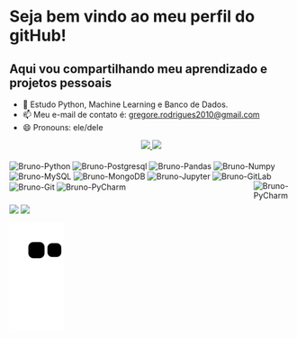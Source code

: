 # Seja bem vindo ao meu perfil do gitHub!
## Aqui vou compartilhando meu aprendizado e projetos pessoais

- 🌱 Estudo Python, Machine Learning e Banco de Dados.
- 📫 Meu e-mail de contato é: gregore.rodrigues2010@gmail.com
- 😄 Pronouns: ele/dele

<div align="center">
  <a href="https://github.com/gregzr">
    <img height="180em" src="https://github-readme-stats.vercel.app/api?username=gregzr&show_icons=true&theme=dark&include_all_commits=true&count_private=true"/>
    <img height="180em" src="https://github-readme-stats.vercel.app/api/top-langs/?username=gregzr&layout=compact&langs_count=16&theme=dark"/> 
  </a>
</div>
<div style="display: inline_block"><br>
  <img align="center" alt="Bruno-Python" height="35" width="45" src="https://cdn.jsdelivr.net/gh/devicons/devicon/icons/python/python-original-wordmark.svg"/>
  <img align="center" alt="Bruno-Postgresql" height="35" width="45" src="https://cdn.jsdelivr.net/gh/devicons/devicon/icons/postgresql/postgresql-original-wordmark.svg"/>
  <img align="center" alt="Bruno-Pandas" height="35" width="45" src="https://cdn.jsdelivr.net/gh/devicons/devicon/icons/pandas/pandas-original-wordmark.svg"/>
  <img align="center" alt="Bruno-Numpy" height="35" width="45" src="https://cdn.jsdelivr.net/gh/devicons/devicon/icons/numpy/numpy-original-wordmark.svg"/>
  <img align="center" alt="Bruno-MySQL" height="35" width="45" src="https://cdn.jsdelivr.net/gh/devicons/devicon/icons/mysql/mysql-original-wordmark.svg"/>
  <img align="center" alt="Bruno-MongoDB" height="35" width="45" src="https://cdn.jsdelivr.net/gh/devicons/devicon/icons/mongodb/mongodb-original-wordmark.svg"/>
  <img  align="center" alt="Bruno-Jupyter" height="35" width="45" src="https://cdn.jsdelivr.net/gh/devicons/devicon/icons/jupyter/jupyter-original-wordmark.svg" />
  <img  align="center" alt="Bruno-GitLab" height="35" width="45" src="https://cdn.jsdelivr.net/gh/devicons/devicon/icons/gitlab/gitlab-original-wordmark.svg" />
  <img  align="center" alt="Bruno-Git" height="40" width="50" src="https://cdn.jsdelivr.net/gh/devicons/devicon/icons/git/git-original-wordmark.svg" />
  <img  align="center" alt="Bruno-PyCharm" height="50" width="60" src="https://cdn.jsdelivr.net/gh/devicons/devicon/icons/pycharm/pycharm-original-wordmark.svg" />
  <img  align="right" alt="Bruno-PyCharm" height="60" width="70"src="https://cdn.discordapp.com/attachments/1124166676167008289/1124167006594269214/1688086609.37116_831.png"/>
</div>

###
<div>
  <div>
  <a href="mailto:bruno.rreiss11@gmail.com"><img src="https://img.shields.io/badge/-Gmail-%23333?style=for-the-badge&logo=gmail&logoColor=white" target="_blank"></a>
  <a href="https://www.linkedin.com/in/brunrreis" target="_blank"><img src="https://img.shields.io/badge/-LinkedIn-%230077B5?style=for-the-badge&logo=linkedin&logoColor=white" target="_blank"></a>
</div>

![Snake animation](https://github.com/brunorreiss/brunorreiss/blob/output/github-contribution-grid-snake.svg)
